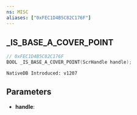 ```yaml
---
ns: MISC
aliases: ["0xFEC1D4B5C82C176F"]
---
```

## _IS_BASE_A_COVER_POINT

```c
// 0xFEC1D4B5C82C176F
BOOL _IS_BASE_A_COVER_POINT(ScrHandle handle);
```

```
NativeDB Introduced: v1207
```

## Parameters
* **handle**:

